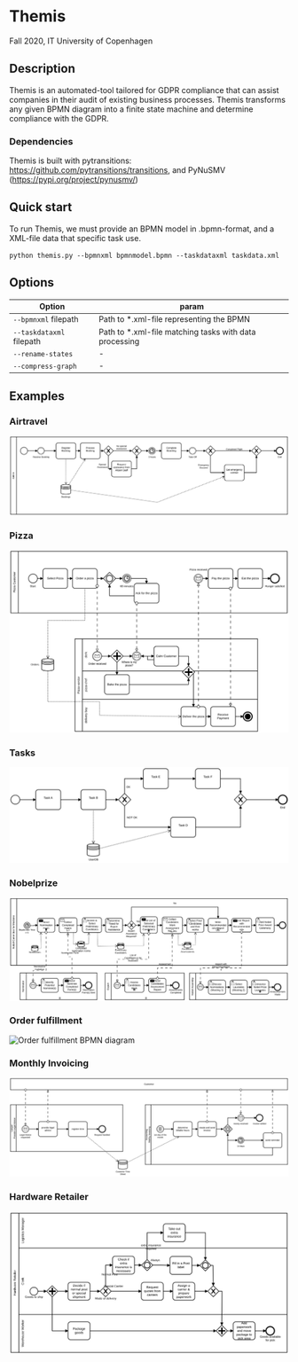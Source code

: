 # Themis
Fall 2020, IT University of Copenhagen

## Description
Themis is an automated-tool tailored for GDPR compliance that can assist companies in their audit of existing business processes. Themis transforms any given BPMN diagram into a finite state machine and determine compliance with the GDPR. 

### Dependencies
Themis is built with pytransitions: https://github.com/pytransitions/transitions, and PyNuSMV (https://pypi.org/project/pynusmv/)

## Quick start 
To run Themis, we must provide an BPMN model in .bpmn-format, and a XML-file data that specific task use. 

```shell
python themis.py --bpmnxml bpmnmodel.bpmn --taskdataxml taskdata.xml
```

## Options
| Option      | param |
| ----------- | ----------- |
| `--bpmnxml` filepath | Path to *.xml-file representing the BPMN 
| `--taskdataxml` filepath | Path to *.xml-file matching tasks with data processing |
| `--rename-states` | - |
| `--compress-graph` | - |



## Examples 
### Airtravel
![Airtravel BPMN diagram](examples/airtravel/airtravel.svg)

### Pizza
![Pizza BPMN diagram](examples/pizza/order-pizza.svg)

### Tasks
![Task BPMN diagram](examples/tasks/tasks.svg)

### Nobelprize
![Nobelprize BPMN diagram](examples/nobelprize/nobel-prize-multi-process.svg)

### Order fulfillment
![Order fulfillment BPMN diagram](examples/orderfulfillment/order_fulfillment.svg)

### Monthly Invoicing
![Monthly Invoicing BPMN diagram](examples/monthlyinvoicing/monthly_invoicing.svg)

### Hardware Retailer
![Hardware BPMN diagram](examples/hardwareretailer/hardware_retailer.svg)

